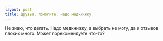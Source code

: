 ```yaml
---
layout: post 
title: Друзья, помогите, надо медкнижку 
--- 
```

Не знаю, что делать. Надо медкнижку, а выбрать не могу, да и отзывов плохих много. Может порекомендуете что-то?